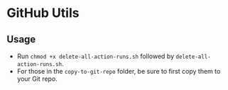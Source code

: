 # GitHub Utils

## Usage

- Run `chmod +x delete-all-action-runs.sh` followed by `delete-all-action-runs.sh`.
- For those in the `copy-to-git-repo` folder, be sure to first copy them to your Git repo.
